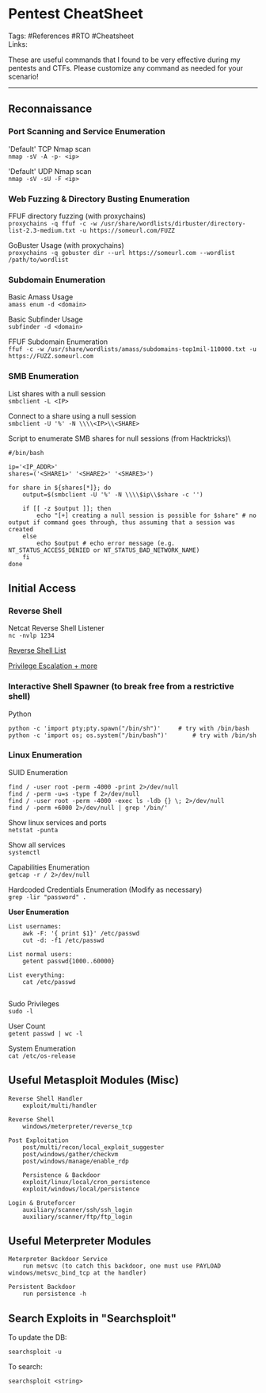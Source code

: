 # Pentest CheatSheet
Tags: #References #RTO #Cheatsheet \
Links:

These are useful commands that I found to be very effective during my pentests and CTFs. Please customize any command as needed for your scenario!

---

## Reconnaissance

### Port Scanning and Service Enumeration
'Default' TCP Nmap scan \
`nmap -sV -A -p- <ip>` 

'Default' UDP Nmap scan\
`nmap -sV -sU -F <ip>`

### Web Fuzzing & Directory Busting Enumeration
FFUF directory fuzzing (with proxychains) \
`proxychains -q ffuf -c -w /usr/share/wordlists/dirbuster/directory-list-2.3-medium.txt -u https://someurl.com/FUZZ` 

GoBuster Usage (with proxychains) \
`proxychains -q gobuster dir --url https://someurl.com --wordlist /path/to/wordlist`

### Subdomain Enumeration
Basic Amass Usage \
`amass enum -d <domain>`

Basic Subfinder Usage \
`subfinder -d <domain>`

FFUF Subdomain Enumeration \
`ffuf -c -w /usr/share/wordlists/amass/subdomains-top1mil-110000.txt -u https://FUZZ.someurl.com`

### SMB Enumeration

List shares with a null session \
`smbclient -L <IP>`

Connect to a share using a null session \
`smbclient -U '%' -N \\\\<IP>\\<SHARE>`

Script to enumerate SMB shares for null sessions (from Hacktricks)\
```
#/bin/bash

ip='<IP_ADDR>'
shares=('<SHARE1>' '<SHARE2>' '<SHARE3>')

for share in ${shares[*]}; do
    output=$(smbclient -U '%' -N \\\\$ip\\$share -c '') 

    if [[ -z $output ]]; then 
        echo "[+] creating a null session is possible for $share" # no output if command goes through, thus assuming that a session was created
    else
        echo $output # echo error message (e.g. NT_STATUS_ACCESS_DENIED or NT_STATUS_BAD_NETWORK_NAME)
    fi
done
```

## Initial Access

### Reverse Shell
Netcat Reverse Shell Listener \
`nc -nvlp 1234`

[Reverse Shell List](https://pentestmonkey.net/cheat-sheet/shells/reverse-shell-cheat-sheet)

[Privilege Escalation + more](https://gtfobins.github.io/)

### Interactive Shell Spawner (to break free from a restrictive shell)
Python
```
python -c 'import pty;pty.spawn("/bin/sh")'		# try with /bin/bash
python -c 'import os; os.system("/bin/bash")'		# try with /bin/sh
```

### Linux Enumeration
SUID Enumeration
```
find / -user root -perm -4000 -print 2>/dev/null
find / -perm -u=s -type f 2>/dev/null
find / -user root -perm -4000 -exec ls -ldb {} \; 2>/dev/null
find / -perm +6000 2>/dev/null | grep '/bin/'
```

Show linux services and ports \
`netstat -punta` 

Show all services \
`systemctl`

Capabilities Enumeration \
`getcap -r / 2>/dev/null`

Hardcoded Credentials Enumeration (Modify as necessary) \
`grep -lir "password" .`

**User Enumeration**
```
List usernames: 
	awk -F: '{ print $1}' /etc/passwd
	cut -d: -f1 /etc/passwd

List normal users: 
	getent passwd{1000..60000}

List everything:
	cat /etc/passwd
	
```

Sudo Privileges \
`sudo -l`

User Count \
`getent passwd | wc -l`

System Enumeration \
`cat /etc/os-release`

## Useful Metasploit Modules (Misc)
```
Reverse Shell Handler
	exploit/multi/handler

Reverse Shell
	windows/meterpreter/reverse_tcp

Post Exploitation
	post/multi/recon/local_exploit_suggester
	post/windows/gather/checkvm
	post/windows/manage/enable_rdp
	
	Persistence & Backdoor
	exploit/linux/local/cron_persistence
	exploit/windows/local/persistence

Login & Bruteforcer
	auxiliary/scanner/ssh/ssh_login
	auxiliary/scanner/ftp/ftp_login 
```

## Useful Meterpreter Modules
```
Meterpreter Backdoor Service
	run metsvc (to catch this backdoor, one must use PAYLOAD windows/metsvc_bind_tcp at the handler)

Persistent Backdoor
	run persistence -h
```

## Search Exploits in "Searchsploit"

To update the DB:
```
searchsploit -u
```

To search:
```
searchsploit <string>
```
